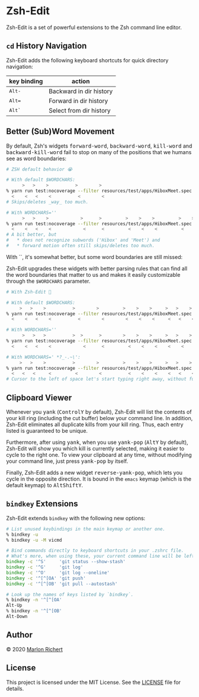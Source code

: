 # Zsh-Edit
Zsh-Edit is a set of powerful extensions to the Zsh command line editor.

## `cd` History Navigation
Zsh-Edit adds the following keyboard shortcuts for quick directory navigation:

| key binding | action |
| --- | --- |
| <kbd>Alt</kbd><kbd>-</kbd> | Backward in dir history |
| <kbd>Alt</kbd><kbd>=</kbd> | Forward in dir history |
| <kbd>Alt</kbd><kbd>`</kbd> | Select from dir history |

## Better (Sub)Word Movement
By default, Zsh's widgets <kbd>forward-word</kbd>, <kbd>backward-word</kbd>, <kbd>kill-word</kbd>
and <kbd>backward-kill-word</kbd> fail to stop on many of the positions that we humans see as word
boundaries:
```zsh
# ZSH default behavior 😭

# With default $WORDCHARS:
      >   >    >          >        >                                    >
% yarn run test:nocoverage --filter resources/test/apps/HiboxMeet.spec.js
  <    <   <    <          <        <
# Skips/deletes _way_ too much.

# With WORDCHARS=''
      >   >    >            >      >         >    >    >         >    >
% yarn run test:nocoverage --filter resources/test/apps/HiboxMeet.spec.js
  <    <   <    <            <      <         <    <    <         <    <
# A bit better, but
#   * does not recognize subwords ('Hibox' and 'Meet') and
#   * forward motion often still skips/deletes too much.
```
With ``, it's somewhat better, but some word boundaries are still missed:

Zsh-Edit upgrades these widgets with better parsing rules that can find all the word boundaries
that matter to us and makes it easily customizable through the `$WORDCHARS` parameter.

```zsh
# With Zsh-Edit 🤩

# With default $WORDCHARS:
     >   >    >          >        >         >    >    >     >   >    >
% yarn run test:nocoverage --filter resources/test/apps/HiboxMeet.spec.js
  <    <   <    <          <        <        <    <    <     <   <    <

# With WORDCHARS=''
      >   >   >          >  >      >        >    >    >     >   >    >
% yarn run test:nocoverage --filter resources/test/apps/HiboxMeet.spec.js
  <    <   <    <            <      <         <    <    <    <    <    <

# With WORDCHARS=' *?_-.~\':
     >   >    >          >        >         >    >    >     >   >    >
% yarn run test:nocoverage --filter resources/test/apps/HiboxMeet.spec.js
  <   <   <     <         <        <          <    <    <    <   <    <
# Cursor to the left of space let's start typing right away, without further fiddling. ✨
```

## Clipboard Viewer
Whenever you <kbd>yank</kbd> (<kbd>Control</kbd><kbd>Y</kbd> by default), Zsh-Edit will list the
contents of your kill ring (including the cut buffer) below your command line. In addition,
Zsh-Edit eliminates all duplicate kills from your kill ring. Thus, each entry listed is
 guaranteed to be unique.

Furthermore, after using <kbd>yank</kbd>, when you use <kbd>yank-pop</kbd>
(<kbd>Alt</kbd><kbd>Y</kbd> by default), Zsh-Edit will show you which kill is currently selected,
making it easier to cycle to the right one. To view your clipboard at any time, without modifying
your command line, just press <kbd>yank-pop</kbd> by itself.

Finally, Zsh-Edit adds a new widget <kbd>reverse-yank-pop</kbd>, which lets you cycle in the
opposite direction. It is bound in the `emacs` keymap (which is the default keymap) to
<kbd>Alt</kbd><kbd>Shift</kbd><kbd>Y</kbd>.

## `bindkey` Extensions
Zsh-Edit extends `bindkey` with the following new options:
```zsh
# List unused keybindings in the main keymap or another one.
% bindkey -u
% bindkey -u -M vicmd

# Bind commands directly to keyboard shortcuts in your .zshrc file.
# What's more, when using these, your current command line will be left intact.
bindkey -c '^S'     'git status --show-stash'
bindkey -c '^G'     'git log'
bindkey -c '^O'     'git log --oneline'
bindkey -c '^[^[OA' 'git push'
bindkey -c '^[^[OB' 'git pull --autostash'

# Look up the names of keys listed by `bindkey`.
% bindkey -n '^[^[OA'
Alt-Up
% bindkey -n '^[^[OB'
Alt-Down
```

## Author
© 2020 [Marlon Richert](https://github.com/marlonrichert)

## License
This project is licensed under the MIT License. See the [LICENSE](LICENSE) file for details.
